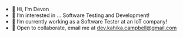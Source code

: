 - 👋 Hi, I’m Devon
- 👀 I’m interested in ... Software Testing and Development!    
- 🌱 I’m currently working as a Software Tester at an IoT company! 
- 💞️ Open to collaborate, email me at dev.kahika.campbell@gmail.com

<!---
DevTheTester/DevTheTester is a ✨ special ✨ repository because its `README.md` (this file) appears on your GitHub profile.
You can click the Preview link to take a look at your changes.
--->

